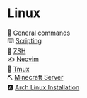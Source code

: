 # Linux

🐧 [General commands](./Commands.md)  
⌨️ [Scripting](./Scripting)  
🐚 [ZSH](./ZSH.md)  
✍️ [Neovim](./Neovim.md)  
📃 [Tmux](./Tmux.md)  
⛏️ [Minecraft Server](./MinecraftServer.md)  
🅰️ [Arch Linux Installation](./Arch.md)

